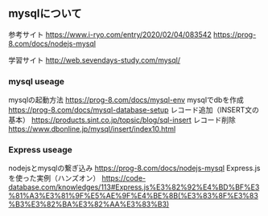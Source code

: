 ## mysqlについて
参考サイト
https://www.i-ryo.com/entry/2020/02/04/083542
https://prog-8.com/docs/nodejs-mysql

学習サイト
http://web.sevendays-study.com/mysql/


### mysql useage
mysqlの起動方法
https://prog-8.com/docs/mysql-env
mysqlでdbを作成
https://prog-8.com/docs/mysql-database-setup
レコード追加（INSERT文の基本）
https://products.sint.co.jp/topsic/blog/sql-insert
レコード削除
https://www.dbonline.jp/mysql/insert/index10.html


### Express useage
nodejsとmysqlの繋ぎ込み
https://prog-8.com/docs/nodejs-mysql
Express.jsを使った実例（ハンズオン）
https://code-database.com/knowledges/113#Express.js%E3%82%92%E4%BD%BF%E3%81%A3%E3%81%9F%E5%AE%9F%E4%BE%8B(%E3%83%8F%E3%83%B3%E3%82%BA%E3%82%AA%E3%83%B3)
